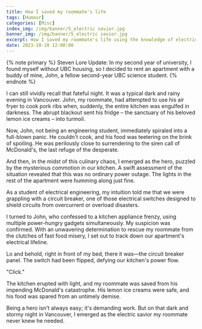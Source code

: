 ```yaml
---
title: How I saved my roommate's life
tags: [Humour]
categories: [Misc]
index_img: /img/banner/5_electric savior.jpg
banner_img: /img/banner/5_electric savior.jpg
excerpt: How I saved my roommate's life using the knowledge of electricity
date: 2023-10-10 12:00:00
---
```


{% note primary %}
Steven Lore Update: In my second year of university, I found myself without UBC housing, so I decided to rent an apartment with a buddy of mine, John, a fellow second-year UBC science student.
{% endnote %}

I can still vividly recall that fateful night. It was a typical dark and rainy evening in Vancouver. John, my roommate, had attempted to use his air fryer to cook pork ribs when, suddenly, the entire kitchen was engulfed in darkness. The abrupt blackout sent his fridge – the sanctuary of his beloved lemon ice creams – into turmoil.

Now, John, not being an engineering student, immediately spiraled into a full-blown panic. He couldn't cook, and his food was teetering on the brink of spoiling. He was perilously close to surrendering to the siren call of McDonald's, the last refuge of the desperate.

And then, in the midst of this culinary chaos, I emerged as the hero, puzzled by the mysterious commotion in our kitchen. A swift assessment of the situation revealed that this was no ordinary power outage. The lights in the rest of the apartment were humming along just fine.

As a student of electrical engineering, my intuition told me that we were grappling with a circuit breaker, one of those electrical switches designed to shield circuits from overcurrent or overload disasters.

I turned to John, who confessed to a kitchen appliance frenzy, using multiple power-hungry gadgets simultaneously. My suspicion was confirmed. With an unwavering determination to rescue my roommate from the clutches of fast food misery, I set out to track down our apartment's electrical lifeline.

Lo and behold, right in front of my bed, there it was—the circuit breaker panel. The switch had been flipped, defying our kitchen's power flow. 

"Click."

The kitchen erupted with light, and my roommate was saved from his impending McDonald's catastrophe. His lemon ice creams were safe, and his food was spared from an untimely demise.

Being a hero isn't always easy; it's demanding work. But on that dark and stormy night in Vancouver, I emerged as the electric savior my roommate never knew he needed.
